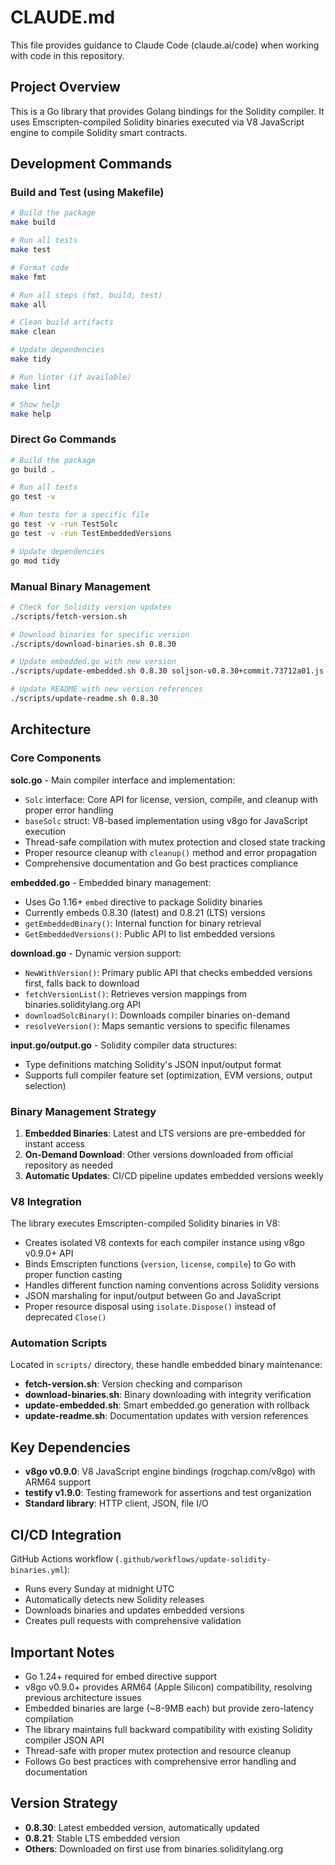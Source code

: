 # CLAUDE.md

This file provides guidance to Claude Code (claude.ai/code) when working with code in this repository.

## Project Overview

This is a Go library that provides Golang bindings for the Solidity compiler. It uses Emscripten-compiled Solidity binaries executed via V8 JavaScript engine to compile Solidity smart contracts.

## Development Commands

### Build and Test (using Makefile)
```bash
# Build the package
make build

# Run all tests
make test

# Format code
make fmt

# Run all steps (fmt, build, test)
make all

# Clean build artifacts
make clean

# Update dependencies
make tidy

# Run linter (if available)
make lint

# Show help
make help
```

### Direct Go Commands
```bash
# Build the package
go build .

# Run all tests
go test -v

# Run tests for a specific file
go test -v -run TestSolc
go test -v -run TestEmbeddedVersions

# Update dependencies
go mod tidy
```

### Manual Binary Management
```bash
# Check for Solidity version updates
./scripts/fetch-version.sh

# Download binaries for specific version
./scripts/download-binaries.sh 0.8.30

# Update embedded.go with new version
./scripts/update-embedded.sh 0.8.30 soljson-v0.8.30+commit.73712a01.js

# Update README with new version references
./scripts/update-readme.sh 0.8.30
```

## Architecture

### Core Components

**solc.go** - Main compiler interface and implementation:
- `Solc` interface: Core API for license, version, compile, and cleanup with proper error handling
- `baseSolc` struct: V8-based implementation using v8go for JavaScript execution
- Thread-safe compilation with mutex protection and closed state tracking
- Proper resource cleanup with `cleanup()` method and error propagation
- Comprehensive documentation and Go best practices compliance

**embedded.go** - Embedded binary management:
- Uses Go 1.16+ `embed` directive to package Solidity binaries
- Currently embeds 0.8.30 (latest) and 0.8.21 (LTS) versions
- `getEmbeddedBinary()`: Internal function for binary retrieval
- `GetEmbeddedVersions()`: Public API to list embedded versions

**download.go** - Dynamic version support:
- `NewWithVersion()`: Primary public API that checks embedded versions first, falls back to download
- `fetchVersionList()`: Retrieves version mappings from binaries.soliditylang.org API
- `downloadSolcBinary()`: Downloads compiler binaries on-demand
- `resolveVersion()`: Maps semantic versions to specific filenames

**input.go/output.go** - Solidity compiler data structures:
- Type definitions matching Solidity's JSON input/output format
- Supports full compiler feature set (optimization, EVM versions, output selection)

### Binary Management Strategy

1. **Embedded Binaries**: Latest and LTS versions are pre-embedded for instant access
2. **On-Demand Download**: Other versions downloaded from official repository as needed
3. **Automatic Updates**: CI/CD pipeline updates embedded versions weekly

### V8 Integration

The library executes Emscripten-compiled Solidity binaries in V8:
- Creates isolated V8 contexts for each compiler instance using v8go v0.9.0+ API
- Binds Emscripten functions (`version`, `license`, `compile`) to Go with proper function casting
- Handles different function naming conventions across Solidity versions
- JSON marshaling for input/output between Go and JavaScript
- Proper resource disposal using `isolate.Dispose()` instead of deprecated `Close()`

### Automation Scripts

Located in `scripts/` directory, these handle embedded binary maintenance:
- **fetch-version.sh**: Version checking and comparison
- **download-binaries.sh**: Binary downloading with integrity verification  
- **update-embedded.sh**: Smart embedded.go generation with rollback
- **update-readme.sh**: Documentation updates with version references

## Key Dependencies

- **v8go v0.9.0**: V8 JavaScript engine bindings (rogchap.com/v8go) with ARM64 support
- **testify v1.9.0**: Testing framework for assertions and test organization
- **Standard library**: HTTP client, JSON, file I/O

## CI/CD Integration

GitHub Actions workflow (`.github/workflows/update-solidity-binaries.yml`):
- Runs every Sunday at midnight UTC
- Automatically detects new Solidity releases
- Downloads binaries and updates embedded versions
- Creates pull requests with comprehensive validation

## Important Notes

- Go 1.24+ required for embed directive support
- v8go v0.9.0+ provides ARM64 (Apple Silicon) compatibility, resolving previous architecture issues
- Embedded binaries are large (~8-9MB each) but provide zero-latency compilation
- The library maintains full backward compatibility with existing Solidity compiler JSON API
- Thread-safe with proper mutex protection and resource cleanup
- Follows Go best practices with comprehensive error handling and documentation

## Version Strategy

- **0.8.30**: Latest embedded version, automatically updated
- **0.8.21**: Stable LTS embedded version
- **Others**: Downloaded on first use from binaries.soliditylang.org